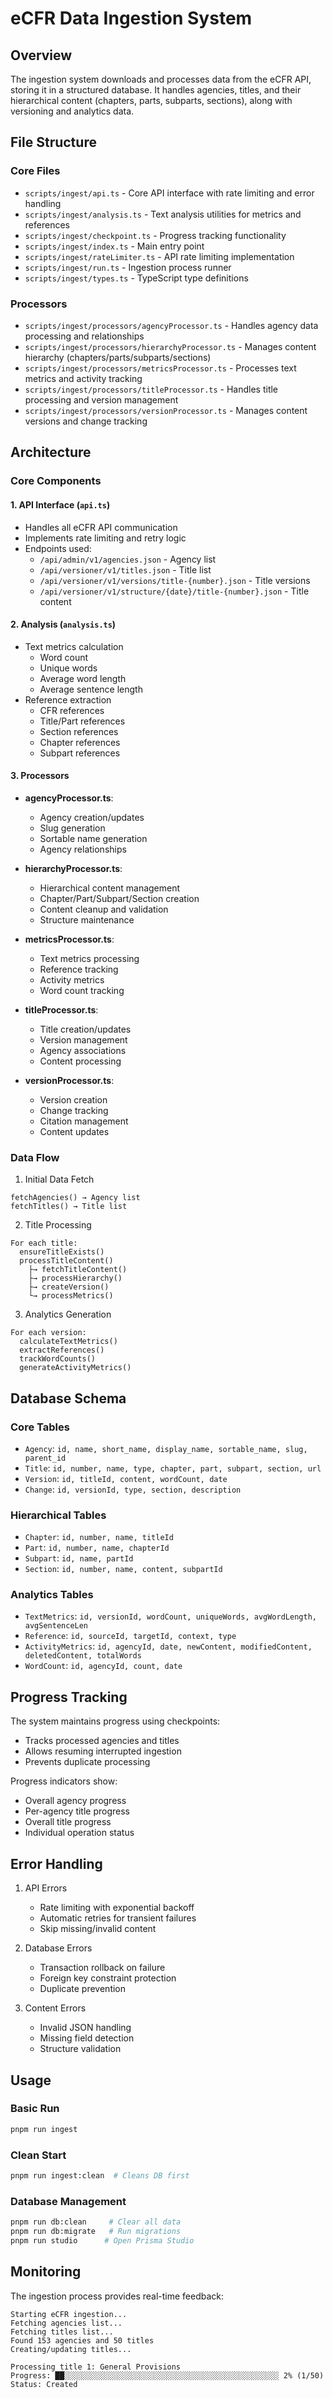 # eCFR Data Ingestion System

## Overview
The ingestion system downloads and processes data from the eCFR API, storing it in a structured database. It handles agencies, titles, and their hierarchical content (chapters, parts, subparts, sections), along with versioning and analytics data.

## File Structure

### Core Files
- `scripts/ingest/api.ts` - Core API interface with rate limiting and error handling
- `scripts/ingest/analysis.ts` - Text analysis utilities for metrics and references
- `scripts/ingest/checkpoint.ts` - Progress tracking functionality
- `scripts/ingest/index.ts` - Main entry point
- `scripts/ingest/rateLimiter.ts` - API rate limiting implementation
- `scripts/ingest/run.ts` - Ingestion process runner
- `scripts/ingest/types.ts` - TypeScript type definitions

### Processors
- `scripts/ingest/processors/agencyProcessor.ts` - Handles agency data processing and relationships
- `scripts/ingest/processors/hierarchyProcessor.ts` - Manages content hierarchy (chapters/parts/subparts/sections)
- `scripts/ingest/processors/metricsProcessor.ts` - Processes text metrics and activity tracking
- `scripts/ingest/processors/titleProcessor.ts` - Handles title processing and version management
- `scripts/ingest/processors/versionProcessor.ts` - Manages content versions and change tracking

## Architecture

### Core Components

#### 1. API Interface (`api.ts`)
- Handles all eCFR API communication
- Implements rate limiting and retry logic
- Endpoints used:
  - `/api/admin/v1/agencies.json` - Agency list
  - `/api/versioner/v1/titles.json` - Title list
  - `/api/versioner/v1/versions/title-{number}.json` - Title versions
  - `/api/versioner/v1/structure/{date}/title-{number}.json` - Title content

#### 2. Analysis (`analysis.ts`)
- Text metrics calculation
  - Word count
  - Unique words
  - Average word length
  - Average sentence length
- Reference extraction
  - CFR references
  - Title/Part references
  - Section references
  - Chapter references
  - Subpart references

#### 3. Processors
- **agencyProcessor.ts**:
  - Agency creation/updates
  - Slug generation
  - Sortable name generation
  - Agency relationships
  
- **hierarchyProcessor.ts**:
  - Hierarchical content management
  - Chapter/Part/Subpart/Section creation
  - Content cleanup and validation
  - Structure maintenance
  
- **metricsProcessor.ts**:
  - Text metrics processing
  - Reference tracking
  - Activity metrics
  - Word count tracking
  
- **titleProcessor.ts**:
  - Title creation/updates
  - Version management
  - Agency associations
  - Content processing
  
- **versionProcessor.ts**:
  - Version creation
  - Change tracking
  - Citation management
  - Content updates

### Data Flow

1. Initial Data Fetch
```
fetchAgencies() → Agency list
fetchTitles() → Title list
```

2. Title Processing
```
For each title:
  ensureTitleExists()
  processTitleContent()
    ├→ fetchTitleContent()
    ├→ processHierarchy()
    ├→ createVersion()
    └→ processMetrics()
```

3. Analytics Generation
```
For each version:
  calculateTextMetrics()
  extractReferences()
  trackWordCounts()
  generateActivityMetrics()
```

## Database Schema

### Core Tables
- `Agency`: `id, name, short_name, display_name, sortable_name, slug, parent_id`
- `Title`: `id, number, name, type, chapter, part, subpart, section, url`
- `Version`: `id, titleId, content, wordCount, date`
- `Change`: `id, versionId, type, section, description`

### Hierarchical Tables
- `Chapter`: `id, number, name, titleId`
- `Part`: `id, number, name, chapterId`
- `Subpart`: `id, name, partId`
- `Section`: `id, number, name, content, subpartId`

### Analytics Tables
- `TextMetrics`: `id, versionId, wordCount, uniqueWords, avgWordLength, avgSentenceLen`
- `Reference`: `id, sourceId, targetId, context, type`
- `ActivityMetrics`: `id, agencyId, date, newContent, modifiedContent, deletedContent, totalWords`
- `WordCount`: `id, agencyId, count, date`

## Progress Tracking

The system maintains progress using checkpoints:
- Tracks processed agencies and titles
- Allows resuming interrupted ingestion
- Prevents duplicate processing

Progress indicators show:
- Overall agency progress
- Per-agency title progress
- Overall title progress
- Individual operation status

## Error Handling

1. API Errors
   - Rate limiting with exponential backoff
   - Automatic retries for transient failures
   - Skip missing/invalid content

2. Database Errors
   - Transaction rollback on failure
   - Foreign key constraint protection
   - Duplicate prevention

3. Content Errors
   - Invalid JSON handling
   - Missing field detection
   - Structure validation

## Usage

### Basic Run
```bash
pnpm run ingest
```

### Clean Start
```bash
pnpm run ingest:clean  # Cleans DB first
```

### Database Management
```bash
pnpm run db:clean     # Clear all data
pnpm run db:migrate   # Run migrations
pnpm run studio      # Open Prisma Studio
```

## Monitoring

The ingestion process provides real-time feedback:
```
Starting eCFR ingestion...
Fetching agencies list...
Fetching titles list...
Found 153 agencies and 50 titles
Creating/updating titles...

Processing title 1: General Provisions
Progress: ██░░░░░░░░░░░░░░░░░░░░░░░░░░░░░░░░░░░░░░░░░░░░░░░░ 2% (1/50)
Status: Created
```
